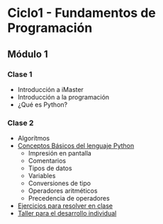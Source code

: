 # Ciclo1 - Fundamentos de Programación

## Módulo 1
### Clase 1
* Introducción a iMaster
* Introducción a la programación
* ¿Qué es Python?

### Clase 2
* Algorítmos
* [Conceptos Básicos del lenguaje Python](clase2/conceptos_lenguaje.py)
  * Impresión en pantalla
  * Comentarios
  * Tipos de datos
  * Variables
  * Conversiones de tipo
  * Operadores aritméticos
  * Precedencia de operadores
* [Ejercicios para resolver en clase](clase2/ejercicios.md)
* [Taller para el desarrollo individual](clase2/taller.md)